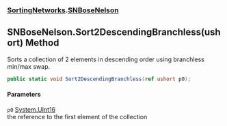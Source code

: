 ### [SortingNetworks](./SortingNetworks.md 'SortingNetworks').[SNBoseNelson](./SortingNetworks-SNBoseNelson.md 'SortingNetworks.SNBoseNelson')
## SNBoseNelson.Sort2DescendingBranchless(ushort) Method
Sorts a collection of 2 elements in descending order using branchless min/max swap.  
```csharp
public static void Sort2DescendingBranchless(ref ushort p0);
```
#### Parameters
<a name='SortingNetworks-SNBoseNelson-Sort2DescendingBranchless(ushort)-p0'></a>
`p0` [System.UInt16](https://docs.microsoft.com/en-us/dotnet/api/System.UInt16 'System.UInt16')  
the reference to the first element of the collection  
  
